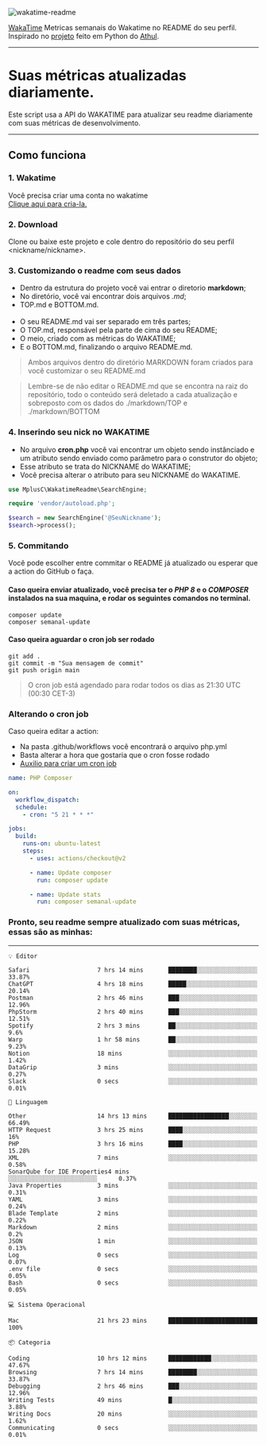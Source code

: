 ![wakatime-readme](https://socialify.git.ci/bymatheus/wakatime-readme/image?description=1&descriptionEditable=M%C3%A9tricas%20semanais%20do%20Wakatime%20no%20seu%20README%20de%20perfil.&font=KoHo&forks=1&language=1&owner=1&pattern=Signal&stargazers=1&theme=Dark)

[WakaTime](https://wakatime.com) Metricas semanais do Wakatime no README do seu perfil. <br>
Inspirado no [projeto](https://github.com/athul/waka-readme) feito em Python do [Athul](https://github.com/athul).
___

# Suas métricas atualizadas diariamente.
Este script usa a API do WAKATIME para atualizar seu readme diariamente com suas métricas de desenvolvimento.

___

## Como funciona

### 1. Wakatime
Você precisa criar uma conta no wakatime <br>
[Clique aqui para cria-la.](https://wakatime.com) 

### 2. Download
Clone ou baixe este projeto e cole dentro do repositório do seu perfil <nickname/nickname>.

### 3. Customizando o readme com seus dados
- Dentro da estrutura do projeto você vai entrar o diretorio **markdown**;  
- No diretório, você vai encontrar dois arquivos *.md*;
- TOP.md e BOTTOM.md.
<br><br>
- O seu README.md vai ser separado em três partes; 
- O TOP.md, responsável pela parte de cima do seu README;
- O meio, criado com as métricas do WAKATIME;
- E o BOTTOM.md, finalizando o arquivo README.md.<br>

> Ambos arquivos dentro do diretório MARKDOWN foram criados para você customizar o seu README.md

> Lembre-se de não editar o README.md que se encontra na raiz do repositório, todo o conteúdo será deletado a cada atualização e sobreposto com os dados do ./markdown/TOP e ./markdown/BOTTOM

### 4. Inserindo seu nick no WAKATIME
- No arquivo **cron.php** você vai encontrar um objeto sendo instânciado e um atributo sendo enviado como parâmetro para o construtor do objeto;
- Esse atributo se trata do NICKNAME do WAKATIME;
- Você precisa alterar o atributo para seu NICKNAME do WAKATIME.

```php
use MplusC\WakatimeReadme\SearchEngine;

require 'vendor/autoload.php';

$search = new SearchEngine('@SeuNickname');
$search->process();
```

### 5. Commitando
Você pode escolher entre commitar o README já atualizado ou esperar que a action do GitHub o faça. <br>

#### Caso queira enviar atualizado, você precisa ter o *PHP 8* e o *COMPOSER* instalados na sua maquina, e rodar os seguintes comandos no terminal.
```composer
composer update
composer semanal-update 
```

#### Caso queira aguardar o cron job ser rodado 
```git 
git add .
git commit -m "Sua mensagem de commit"
git push origin main
```

>O cron job está agendado para rodar todos os dias as 21:30 UTC (00:30 CET-3) 

### Alterando o cron job
Caso queira editar a action:

- Na pasta .github/workflows você encontrará o arquivo php.yml
- Basta alterar a hora que gostaria que o cron fosse rodado
- [Auxilio para criar um cron job](https://crontab.guru)

```yml
name: PHP Composer

on:
  workflow_dispatch:
  schedule:
    - cron: "5 21 * * *"

jobs:
  build:
    runs-on: ubuntu-latest
    steps:
      - uses: actions/checkout@v2

      - name: Update composer
        run: composer update

      - name: Update stats
        run: composer semanal-update
```

### Pronto, seu readme sempre atualizado com suas métricas, essas são as minhas:

___
```text
💡 Editor

Safari                   7 hrs 14 mins       ████████░░░░░░░░░░░░░░░░░     33.87%
ChatGPT                  4 hrs 18 mins       █████░░░░░░░░░░░░░░░░░░░░     20.14%
Postman                  2 hrs 46 mins       ███░░░░░░░░░░░░░░░░░░░░░░     12.96%
PhpStorm                 2 hrs 40 mins       ███░░░░░░░░░░░░░░░░░░░░░░     12.51%
Spotify                  2 hrs 3 mins        ██░░░░░░░░░░░░░░░░░░░░░░░       9.6%
Warp                     1 hr 58 mins        ██░░░░░░░░░░░░░░░░░░░░░░░      9.23%
Notion                   18 mins             ░░░░░░░░░░░░░░░░░░░░░░░░░      1.42%
DataGrip                 3 mins              ░░░░░░░░░░░░░░░░░░░░░░░░░      0.27%
Slack                    0 secs              ░░░░░░░░░░░░░░░░░░░░░░░░░      0.01%
```
```text
💬 Linguagem

Other                    14 hrs 13 mins      █████████████████░░░░░░░░     66.49%
HTTP Request             3 hrs 25 mins       ████░░░░░░░░░░░░░░░░░░░░░        16%
PHP                      3 hrs 16 mins       ████░░░░░░░░░░░░░░░░░░░░░     15.28%
XML                      7 mins              ░░░░░░░░░░░░░░░░░░░░░░░░░      0.58%
SonarQube for IDE Properties4 mins              ░░░░░░░░░░░░░░░░░░░░░░░░░      0.37%
Java Properties          3 mins              ░░░░░░░░░░░░░░░░░░░░░░░░░      0.31%
YAML                     3 mins              ░░░░░░░░░░░░░░░░░░░░░░░░░      0.24%
Blade Template           2 mins              ░░░░░░░░░░░░░░░░░░░░░░░░░      0.22%
Markdown                 2 mins              ░░░░░░░░░░░░░░░░░░░░░░░░░       0.2%
JSON                     1 min               ░░░░░░░░░░░░░░░░░░░░░░░░░      0.13%
Log                      0 secs              ░░░░░░░░░░░░░░░░░░░░░░░░░      0.07%
.env file                0 secs              ░░░░░░░░░░░░░░░░░░░░░░░░░      0.05%
Bash                     0 secs              ░░░░░░░░░░░░░░░░░░░░░░░░░      0.05%
```
```text
💻 Sistema Operacional

Mac                      21 hrs 23 mins      █████████████████████████       100%
```
```text
📦 Categoria

Coding                   10 hrs 12 mins      ████████████░░░░░░░░░░░░░     47.67%
Browsing                 7 hrs 14 mins       ████████░░░░░░░░░░░░░░░░░     33.87%
Debugging                2 hrs 46 mins       ███░░░░░░░░░░░░░░░░░░░░░░     12.96%
Writing Tests            49 mins             █░░░░░░░░░░░░░░░░░░░░░░░░      3.88%
Writing Docs             20 mins             ░░░░░░░░░░░░░░░░░░░░░░░░░      1.62%
Communicating            0 secs              ░░░░░░░░░░░░░░░░░░░░░░░░░      0.01%
```
